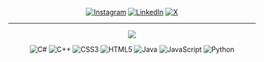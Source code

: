 <div align="center">

[![Instagram](https://img.shields.io/badge/Instagram-%23E4405F.svg?logo=Instagram&logoColor=white)](https://instagram.com/emrenos) [![LinkedIn](https://img.shields.io/badge/LinkedIn-%230077B5.svg?logo=linkedin&logoColor=white)](https://linkedin.com/in/erenemrearik) [![X](https://img.shields.io/badge/X-black.svg?logo=X&logoColor=white)](https://x.com/emrenosu)

---

![](https://github-readme-stats.vercel.app/api/top-langs/?username=emrenos&theme=dark&hide_border=true&include_all_commits=false&count_private=false&layout=compact)

![C#](https://img.shields.io/badge/c%23-%23239120.svg?style=for-the-badge&logo=csharp&logoColor=white) ![C++](https://img.shields.io/badge/c++-%2300599C.svg?style=for-the-badge&logo=c%2B%2B&logoColor=white) ![CSS3](https://img.shields.io/badge/css3-%231572B6.svg?style=for-the-badge&logo=css3&logoColor=white) ![HTML5](https://img.shields.io/badge/html5-%23E34F26.svg?style=for-the-badge&logo=html5&logoColor=white) ![Java](https://img.shields.io/badge/java-%23ED8B00.svg?style=for-the-badge&logo=openjdk&logoColor=white) ![JavaScript](https://img.shields.io/badge/javascript-%23323330.svg?style=for-the-badge&logo=javascript&logoColor=%23F7DF1E) ![Python](https://img.shields.io/badge/python-3670A0?style=for-the-badge&logo=python&logoColor=ffdd54)

</div>
